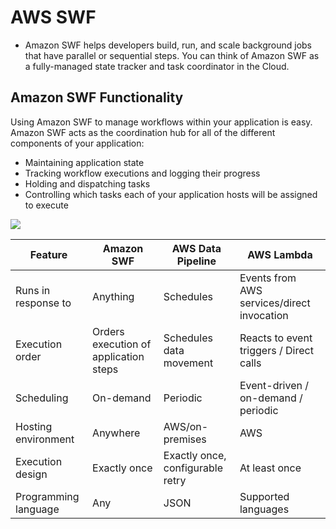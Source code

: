 # AWS SWF
* Amazon SWF helps developers build, run, and scale background jobs that have parallel or sequential steps. You can think of Amazon SWF as a fully-managed state tracker and task coordinator in the Cloud.


## Amazon SWF Functionality
Using Amazon SWF to manage workflows within your application is easy. Amazon SWF acts as the coordination hub for all of the different components of your application:

* Maintaining application state
* Tracking workflow executions and logging their progress
* Holding and dispatching tasks
* Controlling which tasks each of your application hosts will be assigned to execute

![](https://dmhnzl5mp9mj6.cloudfront.net/bigdata_awsblog/images/Wangechi_Workflow_Image_2.png)

| Feature | Amazon SWF | AWS Data Pipeline | AWS Lambda |
|---|---|---|---|
| Runs in response to | Anything | Schedules | Events from AWS services/direct invocation |
| Execution order | Orders execution of application steps |  Schedules data movement | Reacts to event triggers / Direct calls |
| Scheduling | On-demand | Periodic | Event-driven / on-demand / periodic |
| Hosting environment | Anywhere | AWS/on-premises | AWS |
| Execution design | Exactly once | Exactly once, configurable retry | At least once |
| Programming language | Any | JSON | Supported languages|